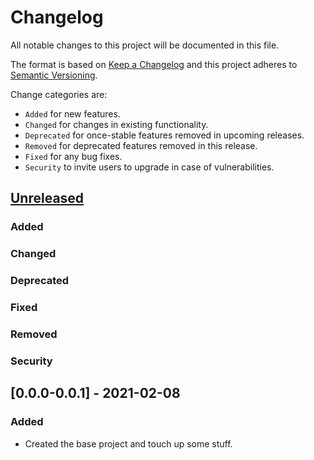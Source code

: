 # Changelog

All notable changes to this project will be documented in this file.

The format is based on [Keep a Changelog](http://keepachangelog.com/en/1.0.0/)
and this project adheres to [Semantic Versioning](http://semver.org/spec/v2.0.0.html).

Change categories are:

* `Added` for new features.
* `Changed` for changes in existing functionality.
* `Deprecated` for once-stable features removed in upcoming releases.
* `Removed` for deprecated features removed in this release.
* `Fixed` for any bug fixes.
* `Security` to invite users to upgrade in case of vulnerabilities.

## [Unreleased]
### Added
### Changed
### Deprecated
### Fixed
### Removed
### Security

## [0.0.0-0.0.1] - 2021-02-08
### Added
- Created the base project and touch up some stuff.

[Unreleased]: https://github.com/saibotsivad/dynamodb/compare/v0.0.0...HEAD
[0.0.1]: https://github.com/saibotsivad/dynamodb/compare/4f5cccbded2cce99e7ea78a5c80b18856944493f...06622ce96f39daaaecae8d5ffc35228f1f15311b

